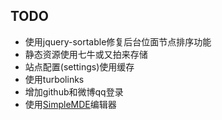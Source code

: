 TODO
----

* 使用jquery-sortable修复后台位面节点排序功能
* 静态资源使用七牛或又拍来存储
* 站点配置(settings)使用缓存
* 使用turbolinks
* 增加github和微博qq登录
* 使用[SimpleMDE](https://simplemde.com/)编辑器
